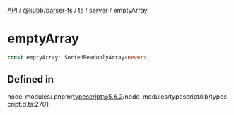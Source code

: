 [API](../../../../../../../packages.md) / [@kubb/parser-ts](../../../../../index.md) / [ts](../../../index.md) / [server](../index.md) / emptyArray

# emptyArray

```ts
const emptyArray: SortedReadonlyArray<never>;
```

## Defined in

node\_modules/.pnpm/typescript@5.6.2/node\_modules/typescript/lib/typescript.d.ts:2701
